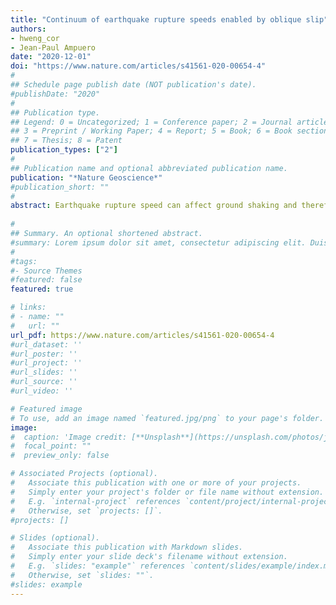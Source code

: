 ```yaml
---
title: "Continuum of earthquake rupture speeds enabled by oblique slip"
authors:
- hweng_cor
- Jean-Paul Ampuero
date: "2020-12-01"
doi: "https://www.nature.com/articles/s41561-020-00654-4"
#
## Schedule page publish date (NOT publication's date).
#publishDate: "2020"
#
## Publication type.
## Legend: 0 = Uncategorized; 1 = Conference paper; 2 = Journal article;
## 3 = Preprint / Working Paper; 4 = Report; 5 = Book; 6 = Book section;
## 7 = Thesis; 8 = Patent
publication_types: ["2"]
#
## Publication name and optional abbreviated publication name.
publication: "*Nature Geoscience*"
#publication_short: ""
#
abstract: Earthquake rupture speed can affect ground shaking and therefore seismic hazard. Seismological observations show that large earthquakes span a continuum of rupture speeds, from slower than Rayleigh waves up to P-wave speed, and include speeds that are predicted to be unstable by two-dimensional theory. This discrepancy between observations and theory has not yet been reconciled by a quantitative model. Here we present numerical simulations that show that long ruptures with oblique slip (both strike-slip and dip-slip components) can propagate steadily at various speeds, including those previously suggested to be unstable. The obliqueness of slip and the ratio of fracture energy to static energy release rate primarily control the propagation speed of long ruptures. We find that the effects of these controls on rupture speed can be predicted by extending the three-dimensional theory of fracture mechanics to long ruptures with oblique slip. This model advances our ability to interpret supershear earthquakes, to constrain the energy ratio of faults based on observed rupture speed and rake angle, and to relate the potential rupture speed and size of future earthquakes to the observed slip deficit along faults.
 
#
## Summary. An optional shortened abstract.
#summary: Lorem ipsum dolor sit amet, consectetur adipiscing elit. Duis posuere tellus ac convallis placerat. Proin tincidunt magna sed ex sollicitudin condimentum.
#
#tags:
#- Source Themes
#featured: false
featured: true

# links:
# - name: ""
#   url: ""
url_pdf: https://www.nature.com/articles/s41561-020-00654-4
#url_dataset: ''
#url_poster: ''
#url_project: ''
#url_slides: ''
#url_source: ''
#url_video: ''

# Featured image
# To use, add an image named `featured.jpg/png` to your page's folder. 
image:
#  caption: 'Image credit: [**Unsplash**](https://unsplash.com/photos/jdD8gXaTZsc)'
#  focal_point: ""
#  preview_only: false

# Associated Projects (optional).
#   Associate this publication with one or more of your projects.
#   Simply enter your project's folder or file name without extension.
#   E.g. `internal-project` references `content/project/internal-project/index.md`.
#   Otherwise, set `projects: []`.
#projects: []

# Slides (optional).
#   Associate this publication with Markdown slides.
#   Simply enter your slide deck's filename without extension.
#   E.g. `slides: "example"` references `content/slides/example/index.md`.
#   Otherwise, set `slides: ""`.
#slides: example
---
```

